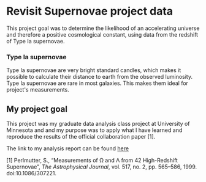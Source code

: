 # Revisit Supernovae project data

This project goal was to determine the likelihood of an accelerating universe and therefore a positive cosmological constant, using data from the redshift of Type Ia supernovae.
### Type Ia supernovae

Type Ia supernovae are very bright standard candles, which makes it possible to calculate their distance to earth from the observed luminosity. Type Ia supernovae are rare in most galaxies. This makes them ideal for project's  measurements. 

## My project goal

This project was my graduate data analysis class project at University of Minnesota and and my purpose was to apply what I have learned and reproduce the results of the official collaboration paper [1]. 


The link to my analysis report can be found [here](https://melashri.net/Notebooks/SuperNova.html)



[1] Perlmutter, S., “Measurements of Ω and Λ from 42 High-Redshift Supernovae”, <i>The Astrophysical Journal</i>, vol. 517, no. 2, pp. 565–586, 1999. doi:10.1086/307221.
